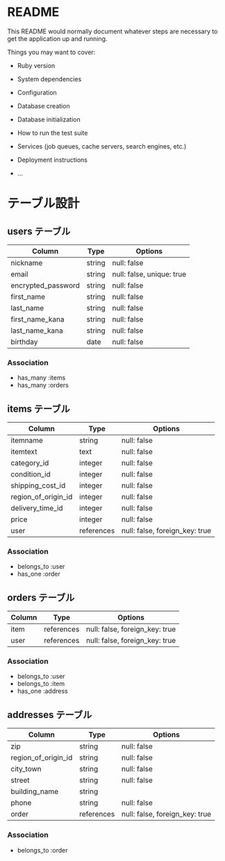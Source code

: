 # README

This README would normally document whatever steps are necessary to get the
application up and running.

Things you may want to cover:

* Ruby version

* System dependencies

* Configuration

* Database creation

* Database initialization

* How to run the test suite

* Services (job queues, cache servers, search engines, etc.)

* Deployment instructions

* ...


# テーブル設計

## users テーブル

| Column               | Type   | Options     |
| ------------------   | ------ | ----------- |
| nickname             | string | null: false |
| email                | string | null: false, unique: true |
| encrypted_password   | string | null: false |
| first_name           | string | null: false |
| last_name            | string | null: false |
| first_name_kana      | string | null: false |
| last_name_kana       | string | null: false |
| birthday             | date   | null: false |

### Association

- has_many :items
- has_many :orders

## items テーブル

| Column           | Type       | Options                   |
| ------           | ---------- | ------------------------- |
| itemname         | string     | null: false               |
| itemtext         | text       | null: false               |
| category_id      | integer    | null: false               |
| condition_id     | integer    | null: false               |
| shipping_cost_id | integer    | null: false               |
| region_of_origin_id| integer    | null: false               |
| delivery_time_id  | integer    | null: false               |
| price            | integer    | null: false               |
| user        | references | null: false, foreign_key: true |

### Association

- belongs_to :user
- has_one :order

## orders テーブル

| Column             | Type       | Options                 |
| -------            | ---------- | ----------------------- |
| item     | references | null: false, foreign_key: true |
| user     | references | null: false, foreign_key: true |

### Association

- belongs_to :user
- belongs_to :item
- has_one :address

## addresses テーブル

| Column             | Type       | Options                 |
| -------            | ---------- | ----------------------- |
| zip                | string     | null: false             |
| region_of_origin_id| string     | null: false             |
| city_town          | string     | null: false             |
| street             | string     | null: false             |
| building_name      | string     |                         |
| phone              | string     | null: false             |
| order       | references | null: false, foreign_key: true |

### Association

- belongs_to :order